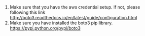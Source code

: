 1. Make sure that you have the aws credential setup. If not, please following this link
    http://boto3.readthedocs.io/en/latest/guide/configuration.html
2. Make sure you have installed the boto3 pip library.
    https://pypi.python.org/pypi/boto3
